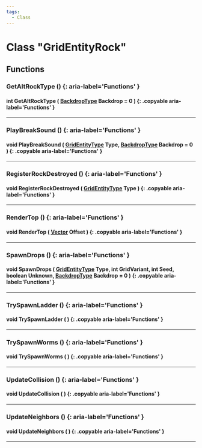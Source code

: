 ```yaml
---
tags:
  - Class
---
```

# Class "GridEntityRock"

## Functions

### GetAltRockType () {: aria-label='Functions' }
#### int GetAltRockType ( [BackdropType](https://wofsauge.github.io/IsaacDocs/rep/enums/BackdropType.html) Backdrop = 0 ) {: .copyable aria-label='Functions' }

___  
### PlayBreakSound () {: aria-label='Functions' }
#### void PlayBreakSound ( [GridEntityType](https://wofsauge.github.io/IsaacDocs/rep/enums/GridEntityType.html) Type, [BackdropType](https://wofsauge.github.io/IsaacDocs/rep/enums/BackdropType.html) Backdrop = 0 ) {: .copyable aria-label='Functions' }    

___  
### RegisterRockDestroyed () {: aria-label='Functions' }
#### void RegisterRockDestroyed ( [GridEntityType](https://wofsauge.github.io/IsaacDocs/rep/enums/GridEntityType.html) Type ) {: .copyable aria-label='Functions' }

___
### RenderTop () {: aria-label='Functions' }
#### void RenderTop ( [Vector](Vector.md) Offset ) {: .copyable aria-label='Functions' }

___
### SpawnDrops () {: aria-label='Functions' }
#### void SpawnDrops ( [GridEntityType](https://wofsauge.github.io/IsaacDocs/rep/enums/GridEntityType.html) Type, int GridVariant, int Seed, boolean Unknown, [BackdropType](https://wofsauge.github.io/IsaacDocs/rep/enums/BackdropType.html) Backdrop = 0 ) {: .copyable aria-label='Functions' }

___
### TrySpawnLadder () {: aria-label='Functions' }
#### void TrySpawnLadder ( ) {: .copyable aria-label='Functions' }

___
### TrySpawnWorms () {: aria-label='Functions' }
#### void TrySpawnWorms ( ) {: .copyable aria-label='Functions' }

___
### UpdateCollision () {: aria-label='Functions' }
#### void UpdateCollision ( ) {: .copyable aria-label='Functions' }

___
### UpdateNeighbors () {: aria-label='Functions' }
#### void UpdateNeighbors ( ) {: .copyable aria-label='Functions' }

___